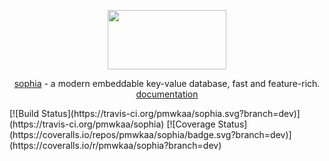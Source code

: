 
<p align="center">
	<a href="http://sphia.org"><img src="http://sphia.org/logo.png" width="190px" height="95px" /></a>
</p>
<p align="center">
	<a href="http://sphia.org">sophia</a> - a modern embeddable key-value database, fast and feature-rich.
	<br>
	<a href="http://sphia.org/documentation.html">documentation</a>
	<br>
</p>
[![Build Status](https://travis-ci.org/pmwkaa/sophia.svg?branch=dev)](https://travis-ci.org/pmwkaa/sophia)
[![Coverage Status](https://coveralls.io/repos/pmwkaa/sophia/badge.svg?branch=dev)](https://coveralls.io/r/pmwkaa/sophia?branch=dev)
